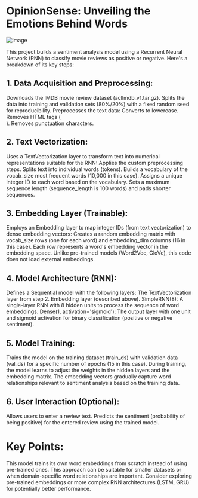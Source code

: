 # OpinionSense: Unveiling the Emotions Behind Words

![image](https://drive.google.com/file/d/1HAM172lPvTAD6abdHAUYaR5F2iKEDNog/view?usp=sharing)

This project builds a sentiment analysis model using a Recurrent Neural Network (RNN) to classify movie reviews as positive or negative. Here's a breakdown of its key steps:

## 1. Data Acquisition and Preprocessing:

Downloads the IMDB movie review dataset (aclImdb_v1.tar.gz).
Splits the data into training and validation sets (80%/20%) with a fixed random seed for reproducibility.
Preprocesses the text data:
Converts to lowercase.
Removes HTML tags (<br>).
Removes punctuation characters.

## 2. Text Vectorization:

Uses a TextVectorization layer to transform text into numerical representations suitable for the RNN:
Applies the custom preprocessing steps.
Splits text into individual words (tokens).
Builds a vocabulary of the vocab_size most frequent words (10,000 in this case).
Assigns a unique integer ID to each word based on the vocabulary.
Sets a maximum sequence length (sequence_length is 100 words) and pads shorter sequences.

## 3. Embedding Layer (Trainable):

Employs an Embedding layer to map integer IDs (from text vectorization) to dense embedding vectors:
Creates a random embedding matrix with vocab_size rows (one for each word) and embedding_dim columns (16 in this case).
Each row represents a word's embedding vector in the embedding space.
Unlike pre-trained models (Word2Vec, GloVe), this code does not load external embeddings.

## 4. Model Architecture (RNN):

Defines a Sequential model with the following layers:
The TextVectorization layer from step 2.
Embedding layer (described above).
SimpleRNN(8): A single-layer RNN with 8 hidden units to process the sequence of word embeddings.
Dense(1, activation='sigmoid'): The output layer with one unit and sigmoid activation for binary classification (positive or negative sentiment).

## 5. Model Training:

Trains the model on the training dataset (train_ds) with validation data (val_ds) for a specific number of epochs (15 in this case).
During training, the model learns to adjust the weights in the hidden layers and the embedding matrix.
The embedding vectors gradually capture word relationships relevant to sentiment analysis based on the training data.

## 6. User Interaction (Optional):

Allows users to enter a review text.
Predicts the sentiment (probability of being positive) for the entered review using the trained model.

# Key Points:

This model trains its own word embeddings from scratch instead of using pre-trained ones.
This approach can be suitable for smaller datasets or when domain-specific word relationships are important.
Consider exploring pre-trained embeddings or more complex RNN architectures (LSTM, GRU) for potentially better performance.
